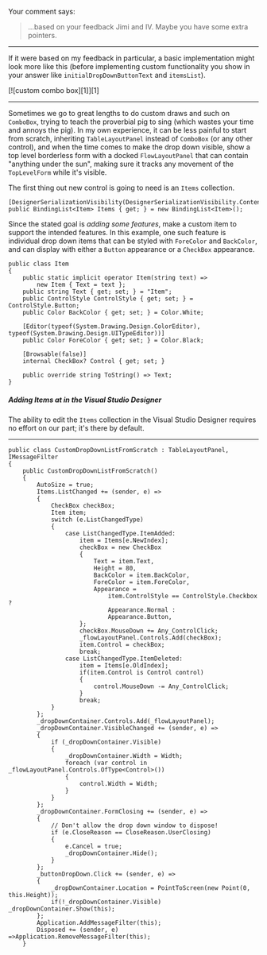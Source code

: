 Your comment says:

> ...based on your feedback Jimi and IV. Maybe you have some extra pointers.

___

If it were based on my feedback in particular, a basic implementation might look more like this (before implementing custom functionality you show in your answer like `initialDropDownButtonText` and `itemsList`). 

[![custom combo box][1]][1]

___

Sometimes we go to great lengths to do custom draws and such on `ComboBox`, trying to teach the proverbial pig to sing (which wastes your time and annoys the pig). In my own experience, it can be less painful to start from scratch, inheriting `TableLayoutPanel` instead of `ComboBox` (or any other control), and when the time comes to make the drop down visible, show a top level borderless form with a docked `FlowLayoutPanel` that can contain "anything under the sun", making sure it tracks any movement of the `TopLevelForm` while it's visible.

The first thing out new control is going to need is an `Items` collection.

```
[DesignerSerializationVisibility(DesignerSerializationVisibility.Content)]
public BindingList<Item> Items { get; } = new BindingList<Item>();
```

Since the stated goal is _adding some features_, make a custom item to support the intended features. In this example, one such feature is individual drop down items that can be styled with `ForeColor` and `BackColor`, and can display with either a `Button` appearance or a `CheckBox` appearance.

```
public class Item
{
    public static implicit operator Item(string text) =>
        new Item { Text = text };
    public string Text { get; set; } = "Item";
    public ControlStyle ControlStyle { get; set; } = ControlStyle.Button;
    public Color BackColor { get; set; } = Color.White;

    [Editor(typeof(System.Drawing.Design.ColorEditor), typeof(System.Drawing.Design.UITypeEditor))]
    public Color ForeColor { get; set; } = Color.Black;

    [Browsable(false)]
    internal CheckBox? Control { get; set; }

    public override string ToString() => Text;
}
```

##### Adding Items at in the Visual Studio Designer

The ability to edit the `Items` collection in the Visual Studio Designer requires no effort on our part; it's there by default.



___

```
public class CustomDropDownListFromScratch : TableLayoutPanel, IMessageFilter
{
    public CustomDropDownListFromScratch()
    {
        AutoSize = true;
        Items.ListChanged += (sender, e) =>
        {
            CheckBox checkBox;
            Item item;
            switch (e.ListChangedType)
            {
                case ListChangedType.ItemAdded:
                    item = Items[e.NewIndex];
                    checkBox = new CheckBox
                    {
                        Text = item.Text,
                        Height = 80,
                        BackColor = item.BackColor,
                        ForeColor = item.ForeColor,
                        Appearance =
                            item.ControlStyle == ControlStyle.Checkbox ?
                            Appearance.Normal :
                            Appearance.Button,
                    };
                    checkBox.MouseDown += Any_ControlClick;
                    _flowLayoutPanel.Controls.Add(checkBox);
                    item.Control = checkBox;
                    break;
                case ListChangedType.ItemDeleted:
                    item = Items[e.OldIndex];
                    if(item.Control is Control control)
                    {
                        control.MouseDown -= Any_ControlClick;
                    }
                    break;
            }
        };
        _dropDownContainer.Controls.Add(_flowLayoutPanel);
        _dropDownContainer.VisibleChanged += (sender, e) =>
        {
            if (_dropDownContainer.Visible)
            {
                _dropDownContainer.Width = Width;
                foreach (var control in _flowLayoutPanel.Controls.OfType<Control>())
                {
                    control.Width = Width;
                }
            }
        };
        _dropDownContainer.FormClosing += (sender, e) =>
        {
            // Don't allow the drop down window to dispose!
            if (e.CloseReason == CloseReason.UserClosing)
            {
                e.Cancel = true;
                _dropDownContainer.Hide();
            }
        };
        _buttonDropDown.Click += (sender, e) =>
        {
            _dropDownContainer.Location = PointToScreen(new Point(0, this.Height));
            if(!_dropDownContainer.Visible) _dropDownContainer.Show(this);
        };
        Application.AddMessageFilter(this);
        Disposed += (sender, e) =>Application.RemoveMessageFilter(this);
    }
```